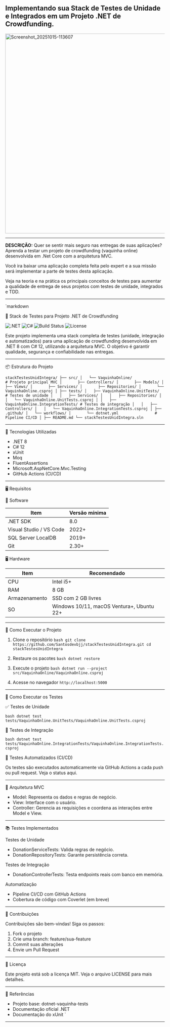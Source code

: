 ## Implementando sua Stack de Testes de Unidade e Integrados em um Projeto .NET de Crowdfunding.


<img width="1080" height="632" alt="Screenshot_20251015-113607" src="https://github.com/user-attachments/assets/1fe5eecd-33a2-4a70-a5b9-46918c6b55d0" />



---


**DESCRIÇÃO:**
Quer se sentir mais seguro nas entregas de suas aplicações? Aprenda a testar um projeto de crowdfunding (vaquinha online) desenvolvida em .Net Core com a arquitetura MVC. 

Você ira baixar uma aplicação completa feita pelo expert e a sua missão será implementar a parte de testes desta aplicação.

Veja na teoria e na prática os principais conceitos de testes para aumentar a qualidade de entrega de seus projetos com testes de unidade, integrados e TDD.

---





`markdown

🧪 Stack de Testes para Projeto .NET de Crowdfunding

![.NET](https://dotnet.microsoft.com/en-us/download/dotnet/8.0)
![C#](https://learn.microsoft.com/en-us/dotnet/csharp/)
![Build Status](https://github.com/Santosdevbjj/stackTestesUnidIntegra/actions)
![License](LICENSE)

Este projeto implementa uma stack completa de testes (unidade, integração e automatizados) para uma aplicação de crowdfunding desenvolvida em .NET 8 com C# 12, utilizando a arquitetura MVC. O objetivo é garantir qualidade, segurança e confiabilidade nas entregas.

---

📦 Estrutura do Projeto

`
stackTestesUnidIntegra/
├── src/
│   └── VaquinhaOnline/               # Projeto principal MVC
│       ├── Controllers/
│       ├── Models/
│       ├── Views/
│       ├── Services/
│       ├── Repositories/
│       └── VaquinhaOnline.csproj
│
├── tests/
│   ├── VaquinhaOnline.UnitTests/     # Testes de unidade
│   │   ├── Services/
│   │   ├── Repositories/
│   │   └── VaquinhaOnline.UnitTests.csproj
│
│   ├── VaquinhaOnline.IntegrationTests/ # Testes de integração
│   │   ├── Controllers/
│   │   └── VaquinhaOnline.IntegrationTests.csproj
│
├── .github/
│   └── workflows/
│       └── dotnet.yml                # Pipeline CI/CD
│
├── README.md
└── stackTestesUnidIntegra.sln
`

---

🧰 Tecnologias Utilizadas

- .NET 8
- C# 12
- xUnit
- Moq
- FluentAssertions
- Microsoft.AspNetCore.Mvc.Testing
- GitHub Actions (CI/CD)

---

🖥️ Requisitos

🔧 Software

| Item                     | Versão mínima |
|--------------------------|---------------|
| .NET SDK                 | 8.0           |
| Visual Studio / VS Code | 2022+         |
| SQL Server LocalDB       | 2019+         |
| Git                      | 2.30+         |

🖥️ Hardware

| Item         | Recomendado     |
|--------------|-----------------|
| CPU          | Intel i5+       |
| RAM          | 8 GB            |
| Armazenamento| SSD com 2 GB livres |
| SO           | Windows 10/11, macOS Ventura+, Ubuntu 22+ |

---

🚀 Como Executar o Projeto

1. Clone o repositório
   `bash
   git clone https://github.com/Santosdevbjj/stackTestesUnidIntegra.git
   cd stackTestesUnidIntegra
   `

2. Restaure os pacotes
   `bash
   dotnet restore
   `

3. Execute o projeto
   `bash
   dotnet run --project src/VaquinhaOnline/VaquinhaOnline.csproj
   `

4. Acesse no navegador
   `
   http://localhost:5000
   `

---

🧪 Como Executar os Testes

✅ Testes de Unidade

`bash
dotnet test tests/VaquinhaOnline.UnitTests/VaquinhaOnline.UnitTests.csproj
`

🔗 Testes de Integração

`bash
dotnet test tests/VaquinhaOnline.IntegrationTests/VaquinhaOnline.IntegrationTests.csproj
`

🤖 Testes Automatizados (CI/CD)

Os testes são executados automaticamente via GitHub Actions a cada push ou pull request. Veja o status aqui.

---

🧠 Arquitetura MVC

- Model: Representa os dados e regras de negócio.
- View: Interface com o usuário.
- Controller: Gerencia as requisições e coordena as interações entre Model e View.

---

📚 Testes Implementados

Testes de Unidade
- DonationServiceTests: Valida regras de negócio.
- DonationRepositoryTests: Garante persistência correta.

Testes de Integração
- DonationControllerTests: Testa endpoints reais com banco em memória.

Automatização
- Pipeline CI/CD com GitHub Actions
- Cobertura de código com Coverlet (em breve)

---

🤝 Contribuições

Contribuições são bem-vindas! Siga os passos:

1. Fork o projeto
2. Crie uma branch: feature/sua-feature
3. Commit suas alterações
4. Envie um Pull Request

---

📄 Licença

Este projeto está sob a licença MIT. Veja o arquivo LICENSE para mais detalhes.

---

📎 Referências

- Projeto base: dotnet-vaquinha-tests
- Documentação oficial .NET
- Documentação do xUnit
`

---








